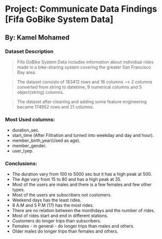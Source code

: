 # Project: Communicate Data Findings [Fifa GoBike System Data]

## By: Kamel Mohamed
### Dataset Description 

> Fifa GoBike System Data includes information about individual rides made in a bike-sharing system covering the greater San Francisco Bay area.

> The dataset consists of 183412 rows and 16 columns --> 2 columns converted from string to datetime, 9 numerical columns and 5 object(string) columns.

> The dataset after cleaning and adding some feature engineering became 174952 rows and 21 columns.

### Most Used columns:
 - duration_sec.
 - start_time (After Filtration and turned into weekday and day and hour).
 - member_birth_year(Used as age).
 - member_gender.
 - user_tyep.
 
### Conclusions:
 - The duration vary from 100 to 5000 sec but it has a high peak at 500.
 - The Age vary from 15 to 80 and has a high peak at 35.
 - Most of the users are males and there is a few females and few other types.
 - Most of the users are subscribers not customers.
 - Weekend days has the least rides.
 - 8 A.M and 5 P.M (17) has the most rides.
 - There are no relation between the monthdays and the number of rides.
 - Most of rides start and end in different stations.
 - Customers do longer trips than subscribers.
 - Females - in general - do longer trips than males and others.
 - Older males do longer trips than females and others.